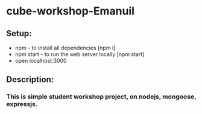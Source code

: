 # cube-workshop-Emanuil
## Setup:
* npm - to install all dependencies [npm i]
* npm start - to run the web server locally [npm start]
* open localhost:3000

## Description:
### This is simple student workshop project, on nodejs, mongoose, expressjs.